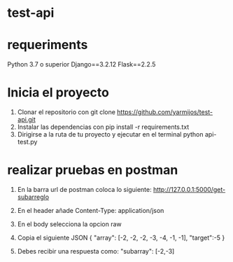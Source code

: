 # test-api

# requeriments
Python 3.7 o superior
Django==3.2.12
Flask==2.2.5

# Inicia el proyecto
1. Clonar el repositorio con git clone https://github.com/yarmijos/test-api.git
2. Instalar las dependencias con pip install -r requirements.txt
3. Dirigirse a la ruta de tu proyecto y ejecutar en el terminal python api-test.py

# realizar pruebas en postman
1. En la barra url de postman coloca lo siguiente: http://127.0.0.1:5000/get-subarreglo
2. En el header añade Content-Type: application/json
3. En el body selecciona la opcion raw
4. Copia el siguiente JSON
   {
      "array": [-2, -2, -2, -3, -4, -1, -1],
      "target":-5
   }

5. Debes recibir una respuesta como:
    "subarray": [-2,-3]



